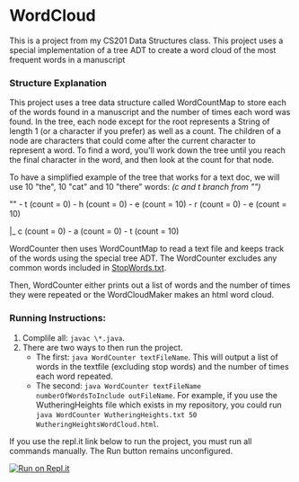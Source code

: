 # WordCloud
This is a project from my CS201 Data Structures class. This project uses a special implementation of a tree ADT to create a word cloud of the most frequent words in a manuscript

### Structure Explanation
This project uses a tree data structure called WordCountMap to store each of the words found in a manuscript and the number of times each word was found. In the tree, each node except for the root represents a String of length 1 (or a character if you prefer) as well as a count. The children of a node are characters that could come after the current character to represent a word. To find a word, you'll work down the tree until you reach the final character in the word, and then look at the count for that node.

To have a simplified example of the tree that works for a text doc, we will use 10 "the", 10 "cat" and 10 "there" words: *(c and t branch from "")*

"" - t (count = 0) - h (count = 0) - e (count = 10) - r (count = 0) - e (count = 10)

|_ c (count = 0) - a (count = 0) - t (count = 10)

WordCounter then uses WordCountMap to read a text file and keeps track of the words using the special tree ADT. The WordCounter excludes any common words included in [StopWords.txt](/StopWords.txt).

Then, WordCounter either prints out a list of words and the number of times they were repeated or the WordCloudMaker makes an html word cloud.

### Running Instructions:

1. Complile all: `javac \*.java`. 
2. There are two ways to then run the project.
    - The first: `java WordCounter textFileName`. This will output a list of words in the textfile (excluding stop words) and the number of times each word repeated. 
    - The second: `java WordCounter textFileName numberOfWordsToInclude outFileName`. For example, if you use the WutheringHeights file which exists in my repository, you could run `java WordCounter WutheringHeights.txt 50 WutheringHeightsWordCloud.html`.

If you use the repl.it link below to run the project, you must run all commands manually. The Run button remains unconfigured.

[![Run on Repl.it](https://repl.it/badge/github/Ave-Wat/WordCloud)](https://repl.it/github/Ave-Wat/WordCloud)
